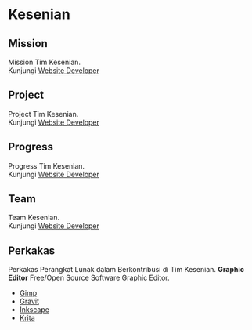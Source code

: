 # Kesenian
## Mission
Mission Tim Kesenian.  
Kunjungi [Website Developer](http://dev.xentaos.org/mission.html)

## Project
Project Tim Kesenian.  
Kunjungi [Website Developer](http://dev.xentaos.org/project.html)

## Progress
Progress Tim Kesenian.  
Kunjungi [Website Developer](http://dev.xentaos.org/progress.html)

## Team
Team Kesenian.  
Kunjungi [Website Developer](http://dev.xentaos.org/team.html)

## Perkakas
Perkakas Perangkat Lunak dalam Berkontribusi di Tim Kesenian.
**Graphic Editor**
Free/Open Source Software Graphic Editor.
 * [Gimp](https://www.gimp.org/)  
 * [Gravit](https://gravit.io/)  
 * [Inkscape](https://inkscape.org/)  
 * [Krita](https://krita.org/en/)  
